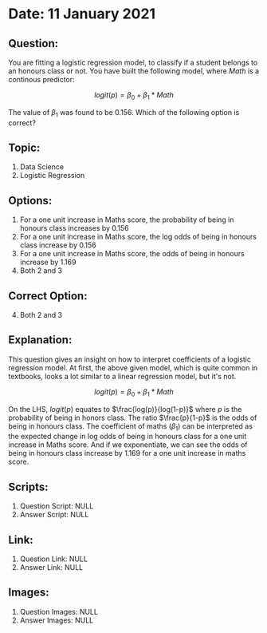 # Date: 11 January 2021

## Question:
You are fitting a logistic regression model, to classify if a student belongs to an honours class or not. You have built the following model, where *Math* is a continous predictor:

$$
logit(p) = \beta_0 + \beta_1*Math
$$

The value of $\beta_1$ was found to be 0.156. Which of the following option is correct?

## Topic:
1. Data Science
2. Logistic Regression

## Options:
1. For a one unit increase in Maths score, the probability of being in honours class increases by 0.156
2. For a one unit increase in Maths score, the log odds of being in honours class increase by 0.156
3. For a one unit increase in Maths score, the odds of being in honours increase by 1.169
4. Both 2 and 3

## Correct Option:
4. Both 2 and 3

## Explanation:
This question gives an insight on how to interpret coefficients of a logistic regression model. At first, the above given model, which is quite common in textbooks, looks a lot similar to a linear regression model, but it's not.

$$
logit(p) = \beta_0 + \beta_1*Math
$$

On the LHS, $logit(p)$ equates to $\frac{log(p)}{log(1-p)}$ where $p$ is the probability of being in honors class. The ratio $\frac{p}{1-p}$ is the odds of being in honours class. The coefficient of maths $(\beta_1)$ can be interpreted as the expected change in log odds of being in honours class for a one unit increase in Maths score. And if we exponentiate, we can see the odds of being in honours class increase by 1.169 for a one unit increase in maths score.

## Scripts:
1. Question Script: NULL
2. Answer Script: NULL

## Link:
1. Question Link: NULL
2. Answer Link: NULL

## Images:
1. Question Images: NULL
2. Answer Images: NULL
